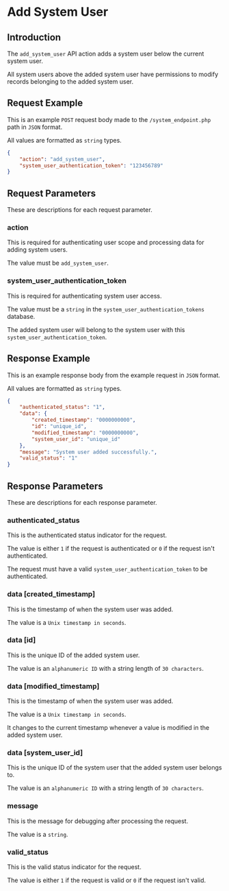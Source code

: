 # Add System User

## Introduction

The `add_system_user` API action adds a system user below the current system user.

All system users above the added system user have permissions to modify records belonging to the added system user.

## Request Example

This is an example `POST` request body made to the `/system_endpoint.php` path in `JSON` format.

All values are formatted as `string` types.

```json
{
    "action": "add_system_user",
    "system_user_authentication_token": "123456789"
}
```

## Request Parameters

These are descriptions for each request parameter.

### action

This is required for authenticating user scope and processing data for adding system users.

The value must be `add_system_user`.

### system_user_authentication_token

This is required for authenticating system user access.

The value must be a `string` in the `system_user_authentication_tokens` database.

The added system user will belong to the system user with this `system_user_authentication_token`.

## Response Example

This is an example response body from the example request in `JSON` format.

All values are formatted as `string` types.

```json
{
    "authenticated_status": "1",
    "data": {
        "created_timestamp": "0000000000",
        "id": "unique_id",
        "modified_timestamp": "0000000000",
        "system_user_id": "unique_id"
    },
    "message": "System user added successfully.",
    "valid_status": "1"
}
```

## Response Parameters

These are descriptions for each response parameter.

### authenticated_status

This is the authenticated status indicator for the request.

The value is either `1` if the request is authenticated or `0` if the request isn't authenticated.

The request must have a valid `system_user_authentication_token` to be authenticated.

### data [created_timestamp]

This is the timestamp of when the system user was added.

The value is a `Unix timestamp in seconds`.

### data [id]

This is the unique ID of the added system user.

The value is an `alphanumeric ID` with a string length of `30 characters`.

### data [modified_timestamp]

This is the timestamp of when the system user was added.

The value is a `Unix timestamp in seconds`.

It changes to the current timestamp whenever a value is modified in the added system user.

### data [system_user_id]

This is the unique ID of the system user that the added system user belongs to.

The value is an `alphanumeric ID` with a string length of `30 characters`.

### message

This is the message for debugging after processing the request.

The value is a `string`.

### valid_status

This is the valid status indicator for the request.

The value is either `1` if the request is valid or `0` if the request isn't valid.
